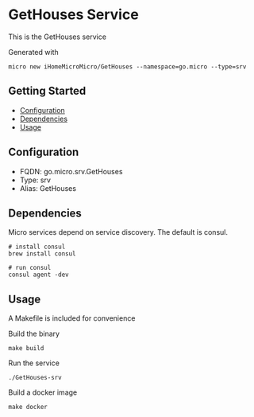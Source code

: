 # GetHouses Service

This is the GetHouses service

Generated with

```
micro new iHomeMicroMicro/GetHouses --namespace=go.micro --type=srv
```

## Getting Started

- [Configuration](#configuration)
- [Dependencies](#dependencies)
- [Usage](#usage)

## Configuration

- FQDN: go.micro.srv.GetHouses
- Type: srv
- Alias: GetHouses

## Dependencies

Micro services depend on service discovery. The default is consul.

```
# install consul
brew install consul

# run consul
consul agent -dev
```

## Usage

A Makefile is included for convenience

Build the binary

```
make build
```

Run the service
```
./GetHouses-srv
```

Build a docker image
```
make docker
```